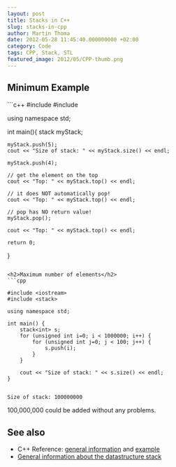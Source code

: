 ```yaml
---
layout: post
title: Stacks in C++
slug: stacks-in-cpp
author: Martin Thoma
date: 2012-05-28 11:45:40.000000000 +02:00
category: Code
tags: CPP, Stack, STL
featured_image: 2012/05/CPP-thumb.png
---
```

<h2>Minimum Example</h2>
```c++
#include <iostream>
#include <stack>

using namespace std;



int main(){
	stack<int> myStack;

	myStack.push(5);
	cout << "Size of stack: " << myStack.size() << endl;

	myStack.push(4);
	
	// get the element on the top
	cout << "Top: " << myStack.top() << endl;

	// it does NOT automatically pop!
	cout << "Top: " << myStack.top() << endl;

	// pop has NO return value!
	myStack.pop();

	cout << "Top: " << myStack.top() << endl;

    return 0;
}
```

<h2>Maximum number of elements</h2>
```cpp

#include <iostream>
#include <stack>

using namespace std;

int main() {
	stack<int> s;
	for (unsigned int i=0; i < 1000000; i++) {
		for (unsigned int j=0; j < 100; j++) {
			s.push(i);
		}
	}

	cout << "Size of stack: " << s.size() << endl;
}

```

```bash

Size of stack: 100000000

```
100,000,000 could be added without any problems.

<h2>See also</h2>
<ul>
  <li>C++ Reference: <a href="http://www.cplusplus.com/reference/stl/stack/">general information</a> and <a href="http://www.cplusplus.com/reference/stl/stack/stack/">example</a></li>
  <li><a href="http://en.wikipedia.org/wiki/Stack_(data_structure)">General information about the datastructure stack</a></li>
</ul>
